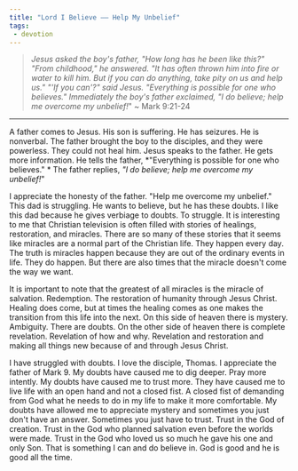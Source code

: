 ```yaml
---
title: "Lord I Believe –– Help My Unbelief"
tags:
 - devotion
---
```

> *Jesus asked the boy's father, "How long has he been like this?"*
> *"From childhood," he answered. "It has often thrown him into fire or water to kill him. But if you can do anything, take pity on us and help us."*
> *"'If you can'?" said Jesus. "Everything is possible for one who believes."*
> *Immediately the boy's father exclaimed, "I do believe; help me overcome my unbelief!*" 
> ~ Mark 9:21-24

* * * 
A father comes to Jesus. His son is suffering. He has seizures. He is nonverbal. The father brought the boy to the disciples, and they were powerless. They could not heal him. Jesus speaks to the father. He gets more information. He tells the father, *"Everything is possible for one who believes." * The father replies, *"I do believe; help me overcome my unbelief!*"

I appreciate the honesty of the father. "Help me overcome my unbelief." This dad is struggling. He wants to believe, but he has these doubts. I like this dad because he gives verbiage to doubts. To struggle. It is interesting to me that Christian television is often filled with stories of healings, restoration, and miracles. There are so many of these stories that it seems like miracles are a normal part of the Christian life. They happen every day. The truth is miracles happen because they are out of the ordinary events in life. They do happen. But there are also times that the miracle doesn't come the way we want.

It is important to note that the greatest of all miracles is the miracle of salvation. Redemption. The restoration of humanity through Jesus Christ. Healing does come, but at times the healing comes as one makes the transition from this life into the next. On this side of heaven there is mystery. Ambiguity. There are doubts. On the other side of heaven there is complete revelation. Revelation of how and why. Revelation and restoration and making all things new because of and through Jesus Christ.

I have struggled with doubts. I love the disciple, Thomas. I appreciate the father of Mark 9. My doubts have caused me to dig deeper. Pray more intently. My doubts have caused me to trust more. They have caused me to live life with an open hand and not a closed fist. A closed fist of demanding from God what he needs to do in my life to make it more comfortable. My doubts have allowed me to appreciate mystery and sometimes you just don't have an answer. Sometimes you just have to trust. Trust in the God of creation. Trust in the God who planned salvation even before the worlds were made. Trust in the God who loved us so much he gave his one and only Son. That is something I can and do believe in. God is good and he is good all the time.
